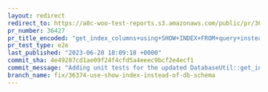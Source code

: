 ```yaml
---
layout: redirect
redirect_to: https://a8c-woo-test-reports.s3.amazonaws.com/public/pr/36427/e2e/index.html
pr_number: 36427
pr_title_encoded: "get_index_columns+using+SHOW+INDEX+FROM+query+instead+of+information_schema"
pr_test_type: e2e
last_published: "2023-06-20 18:09:18 +0000"
commit_sha: 4e49287cd1ae09f24f4cfd5a4eeec9bcf2e4ecf1
commit_message: "Adding unit tests for the updated DatabaseUtil::get_index_columns()"
branch_name: fix/36374-use-show-index-instead-of-db-schema
---
```

